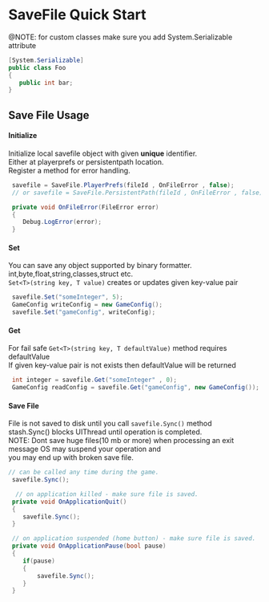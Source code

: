 # SaveFile Quick Start

@NOTE: for custom classes make sure you add System.Serializable attribute 
```csharp 
[System.Serializable]
public class Foo 
{
   public int bar;
}
```
## Save File Usage 

#### Initialize
Initialize local savefile object with given **unique** identifier. 
</br>
Either at playerprefs or persistentpath location.
</br>
Register a method for error handling.
```csharp
 savefile = SaveFile.PlayerPrefs(fileId , OnFileError , false);
 // or savefile = SaveFile.PersistentPath(fileId , OnFileError , false);

 private void OnFileError(FileError error)
 {
    Debug.LogError(error);
 }
```
#### Set 
You can save any object supported by binary formatter. 
</br>
int,byte,float,string,classes,struct etc.
</br>
 `Set<T>(string key, T value)` creates or updates given key-value pair 
```csharp 
 savefile.Set("someInteger", 5);
 GameConfig writeConfig = new GameConfig();
 savefile.Set("gameConfig", writeConfig);
```
#### Get 
For fail safe `Get<T>(string key, T defaultValue)` method requires defaultValue
</br>
If given key-value pair is not exists then defaultValue will be returned
```csharp 
 int integer = savefile.Get("someInteger" , 0);
 GameConfig readConfig = savefile.Get("gameConfig", new GameConfig());
```
#### Save File
File is not saved to disk until you call `savefile.Sync()` method
</br>
stash.Sync() blocks UIThread until operation is completed.
</br>
NOTE: Dont save huge files(10 mb or more) when processing an exit message OS may suspend your operation and
</br>
you may end up with broken save file.
```csharp 
// can be called any time during the game.
 savefile.Sync(); 

  // on application killed - make sure file is saved.
 private void OnApplicationQuit()
 {
    savefile.Sync();
 }

 // on application suspended (home button) - make sure file is saved.
 private void OnApplicationPause(bool pause)
 {
    if(pause)
    {
        savefile.Sync();
    }
 }
```